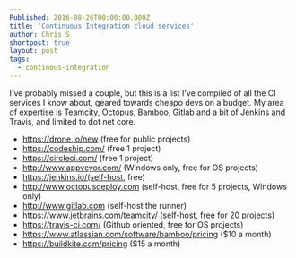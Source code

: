 ```yaml
---
Published: 2016-08-26T00:00:00.000Z
title: 'Continuous Integration cloud services'
author: Chris S
shortpost: true
layout: post
tags:
  - continous-integration
---
```

I've probably missed a couple, but this is a list I've compiled of all the CI services I know about, geared towards cheapo devs on a budget. My area of expertise is Teamcity, Octopus, Bamboo, Gitlab and a bit of Jenkins and Travis, and limited to dot net core.

- https://drone.io/new (free for public projects)
- https://codeship.com/ (free 1 project)
- https://circleci.com/ (free 1 project)
- http://www.appveyor.com/ (Windows only, free for OS projects)
- https://jenkins.io/(self-host, free)
- http://www.octopusdeploy.com (self-host, free for 5 projects, Windows only)
- http://www.gitlab.com (self-host the runner)
- https://www.jetbrains.com/teamcity/ (self-host, free for 20 projects)
- https://travis-ci.com/ (Github oriented, free for OS projects)
- https://www.atlassian.com/software/bamboo/pricing ($10 a month)
- https://buildkite.com/pricing ($15 a month)